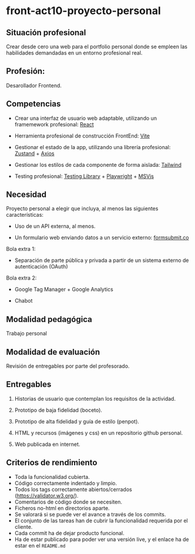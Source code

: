 # front-act10-proyecto-personal


## Situación profesional

Crear desde cero una web para el portfolio personal donde se empleen las habilidades demandadas en un entorno profesional real.


## Profesión:

Desarollador Frontend.


## Competencias

- Crear una interfaz de usuario web adaptable, utilizando un framemework profesional: [React](https://es.react.dev/)

- Herramienta profesional de construcción FrontEnd: [Vite](https://vite.dev/)

- Gestionar el estado de la app, utilizando una librería profesional: [Zustand](https://zustand-demo.pmnd.rs/) + [Axios](https://axios-http.com/es/docs/intro)

- Gestionar los estilos de cada componente de forma aislada: [Tailwind](https://tailwindcss.com/)

- Testing profesional: [Testing Library](https://testing-library.com/) + [Playwright](https://playwright.dev/) + [MSVjs](https://mswjs.io/)


## Necesidad

Proyecto personal a elegir que incluya, al menos las siguientes características:

 - Uso de un API externa, al menos.

 - Un formulario web enviando datos a un servicio externo: [formsubmit.co](https://formsubmit.co/unemail@dominio.com)


Bola extra 1:

 - Separación de parte pública y privada a partir de un sistema externo de autenticación (OAuth)


Bola extra 2:

 - Google Tag Manager + Google Analytics
   
 - Chabot


## Modalidad pedagógica

Trabajo personal


## Modalidad de evaluación

Revisión de entregables por parte del profesorado.


## Entregables

1. Historias de usuario que contemplan los requisitos de la actividad.

2. Prototipo de baja fidelidad (boceto).

3. Prototipo de alta fidelidad y guía de estilo (penpot).

4. HTML y recursos (imágenes y css) en un repositorio github personal.

5. Web publicada en internet.


## Criterios de rendimiento

- Toda la funcionalidad cubierta.
- Código correctamente indentado y limpio.
- Todos los tags correctamente abiertos/cerrados (https://validator.w3.org/).
- Comentarios de código donde se necesiten.
- Ficheros no-html en directorios aparte.
- Se valorará si se puede ver el avance a través de los commits.
- El conjunto de las tareas han de cubrir la funcionalidad requerida por el cliente.
- Cada commit ha de dejar producto funcional.
- Ha de estar publicado para poder ver una versión live, y el enlace ha de estar en el `README.md`



